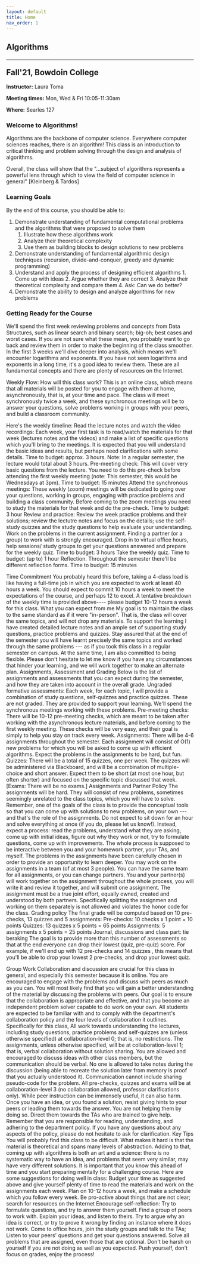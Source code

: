 ```yaml
---
layout: default 
title: Home 
nav_order: 1
---
```



## Algorithms <hr> Fall'21, Bowdoin College 

__Instructor:__ Laura Toma 

__Meeting times:__ Mon, Wed & Fri 10:05-11:30am

__Where:__ Searles 127



### Welcome to Algorithms!


Algorithms are the backbone of computer science. Everywhere computer sciences reaches, there is an algorithm! This class is an introduction to critical thinking and problem solving through the design and analysis of algorithms.

Overall,  the class will show that the "...subject of algorithms represents a powerful lens through which to view the field of computer science in general" [Kleinberg & Tardos]

### Learning Goals

By the end of this course, you should be able to:

  1. Demonstrate understanding of fundamental computational problems and the algorithms that were proposed to solve them
      1. Illustrate how these algorithms work
      2. Analyze their theoretical complexity 
      3. Use them as building blocks to design solutions to new problems 
  2. Demonstrate understanding of fundamental algorithmic design techniques (recursion, divide-and-conquer, greedy and dynamic programming)
  3. Understand and apply the process of designing efficient algorithms
    1. Come up with ideas
    2. Argue whether they are correct
    3. Analyze their theoretical complexity and compare them
    4. Ask: Can we do better?
  4. Demonstrate the ability to design and analyze algorithms for new problems 


### Getting Ready for the Course

We'll spend the first week reviewing problems and concepts from Data Structures, such as linear search and binary search; big-oh; best cases and worst cases. If you are not sure what these mean, you probably want to go back and review them in order to make the beginning of the class smoother.  
In the first 3 weeks we'll dive deeper into analysis, which means we'll encounter logarithms and exponents. If you have not seen logarithms and exponents in a long time, it's a good idea to review them. 
These are all fundamental concepts and there are plenty of resources on the Internet. 

Weekly Flow: How will this class work?
This is an online class, which means that  all  materials will be posted for you to engage with them at home, asynchronously, that is, at your  time and pace. The class will meet synchronously twice a week, and these synchronous meetings will be to answer your questions, solve problems working in groups with your peers,  and build a classroom community.

Here's the weekly timeline:
Read the lecture notes and watch the video recordings:  Each week, your first task is to read/watch the materials for that week (lectures notes and the videos) and make a list of specific questions which you'll bring to the meetings.  It is expected that you will understand the basic ideas and results, but perhaps need clarifications with some details. 
           Time to budget: approx. 3 hours. Note: In a regular semester, the lecture would total about 3 hours. 
Pre-meeting check: This will cover very basic questions from the lecture. You need to do this pre-check before attending the first weekly meeting (note: This semester, this would be Wednesdays at 3pm). 
           Time to budget: 15 minutes
Attend the synchronous meetings: These weekly (zoom) meetings will be dedicated to going over your questions, working in groups, engaging with practice problems and building a class community. Before coming to the zoom meetings you need to study the materials for that week and do the pre-check.
           Time to budget: 3 hour
Review and  practice: Review  the week practice problems and their solutions; review the lectutre notes and focus on the details; use the self-study quizzes and the study questions to help evaluate your understanding. Work on the problems in the current assignment.   Finding a partner (or a group) to work with is strongly encouraged. Drop in to  virtual office hours, help sessions/ study groups to get your questions answered and prepare for the weekly quiz.
            Time to budget: 3 hours
Take the weekly quiz.
           Time to budget: (up to) 1 hour
Reflection. Throughout the semester there'll be different reflection forms.
           Time to budget: 15 minutes 

Time Commitment
You probably heard this before, taking a 4-class load is like having a full-time job in which you are expected to work at least 40 hours a week. You should expect to commit 10 hours a week to meet the expectations of the course, and perhaps 12 to excel. A tentative breakdown of the weekly time is provided above---- please budget 10-12 hours a week for this class.
What you can expect from me
My goal is to maintain the class to the same standard  as if it were "in-person". That is, the class will cover the same topics, and will not drop any materials. To support the learning I have created detailed lecture notes and an ample set of supporting study questions, practice problems and quizzes. Stay assured that at the end of the semester you will have learnt precisely the same topics and worked through the same problems --- as if you took this class  in a regular semester on campus. 
At the same time, I am also committed to being flexible. Please don't hesitate to let me know if you have any circumstances that hinder your learning, and we will work together to make an alternate plan.
Assignments, Assessment and Grading 
Below is the list of assignments and assessments that you can expect during the semester, and how they are taken into account in the overall grade. 
Ungraded formative assessments: Each week, for each topic,  I will provide a combination of study questions, self-quizzes and practice quizzes. These are not graded. They are provided to support your learning. We'll spend the synchronous meetings working with these problems. 
Pre-meeting checks:  There will be 10-12 pre-meeting checks, which are meant to be taken after working with the asynchronous lecture materials, and before coming to the first weekly meeting. These checks will be very easy, and their goal is simply to help you stay on track every week.
Assignments: There will be 4-6 assignments throughout the semester. Each assignment will consist of O(1) new problems for which you will be asked to come up with efficient algorithms. Expect the problems in the assignments to be hard, but fun. 
Quizzes: There will be a total of 15 quizzes, one per week. The quizzes will  be administered via Blackboard, and will be a combination of multiple-choice and short answer. Expect them to be short (at most one hour, but often shorter)  and focused on the specific topic discussed that week. 
[Exams: There will be no exams.]
Assignments and  Partner  Policy
The assignments will be hard. They will consist of new problems, sometimes seemingly unrelated to the class topics, which you will have to solve. Remember, one of the goals of the class is to provide the conceptual tools so that you can come up with solutions to new problems, on your own --- and that's the role of  the assignments.  Do not expect to sit down for an hour and solve everything at once (if you do, please let us know!). Instead, expect a process: read the problems, understand what they are asking, come up with initial ideas, figure out why they work or not, try to formulate questions, come up with improvements. The whole process is supposed to be interactive between you and your homework partner, your TAs, and myself. The problems in the assignments have been carefully chosen in order to provide an opportunity to learn deeper.
You may work on the assignments in a team (of at most 3 people). You can have the same team for all assignments, or you can change partners. You and your partner(s) will work together on the assignment throughout the whole process, you will write it and review it together, and will submit one assignment. The assignment must be a true joint effort, equally owned, created and understood by both partners. Specifically splitting the assignmen and working on them separately is not allowed and violates the honor code for the class.
Grading policy
The final grade will be computed based on 10 pre-checks, 13 quizzes and 5 assignments: 
Pre-checks:     10 checks x 1 point = 10 points
Quizzes:          13 quizzes x 5 points = 65 points
Assignments:    5 assignments x 5 points = 25 points
Journal, discussions and class part: tie beraking 
The goal is to provide more than this number of assessments so that at the end everyone can drop their lowest (quiz, pre-quiz) score. For example, if we'll end up with 12 pre-checks and 14 quizzes , this means that you'll be able to drop your lowest 2 pre-checks, and drop your lowest  quiz. 

Group Work
Collaboration and discussion are crucial for this class in general, and especially this semester because it is online. You are encouraged to engage with the problems and discuss with peers as much as you can. You will most likely find that you will gain a better understanding of the material by discussing the problems with peers.
Our goal is to ensure that the collaboration is appropriate and effective, and that you become an independent problem solver capable to do work on your own. All students are expected to be familiar with and to comply with the department's collaboration policy  and the four levels of collaboration it outlines. Specifically for this class,
All work towards understanding the lectures, including study questions, practice problems and self-quizzes are  (unless otherwise specified)  at collaboration-level 0; that is, no restrictions.
The assignments, unless otherwise specified, will be at collaboration-level 1; that is, verbal collaboration without solution sharing. You are allowed and encouraged to discuss ideas with other class members, but the communication should be verbal. No one is allowed to take notes during the discussion (being able to recreate the solution later from memory is proof that you actually understood it). Communication cannot include sharing pseudo-code for the problem.
All pre-checks, quizzes and exams will be at collaboration-level 3 (no collaboration allowed, professor clarifications only).
While peer instruction can be immensely useful, it can also harm. Once you have an idea, or you found a solution, resist giving hints to your peers or leading them towards the answer. You are not helping them by doing so. Direct them towards the TAs who are trained to give help.
Remember that you are responsible for reading, understanding, and adhering to the department policy. If you have any questions about any aspects of the policy, please do not hesitate to ask for clarification.
Key Tips
You will probably find this class to be difficult. What makes it hard is that the material is theoretical and spans many levels of abstraction. Adding to that, coming up with algorithms is both an art and a science: there is no systematic way to have an idea, and problems that seem very similar, may have very different solutions. It is important that you know this ahead of time and you start preparing mentally for a challenging course.
Here are some suggestions for doing well in class:
Budget your time as suggested above and give yourself plenty of time to read the materials and work on the assignments each week. Plan on 10-12 hours a week, and make a schedule which you follow every week. 
Be pro-active about things that are not clear; search for resources on the Internet
Encourage self-reflection: Try to formulate questions, and try to answer them yourself.
Find a group of peers to work with. Explain your ideas, and listen to theirs. Try to argue why an idea is correct, or try to prove it wrong by finding an instance where it does not work.
Come to office hours, join the study groups and talk to the TAs; Listen to your peers' questions and get your questions answered.
Solve all problems that are assigned, even those that are optional.
Don't be harsh on yourself if you are not doing as well as you expected. Push yourself, don't focus on grades, enjoy the process!

